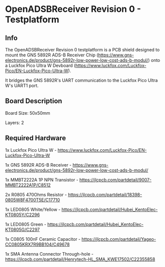 # OpenADSBReceiver Revision 0 - Testplatform
## Info

The OpenADSBReceiver Revision 0 testplatform is a PCB shield designed to mount the GNS 5892R ADS-B Receiver Chip (https://www.gns-electronics.de/product/gns-5892r-low-power-low-cost-ads-b-modul/) onto a Luckfox Pico Ultra W Devboard (https://www.luckfox.com/Luckfox-Pico/EN-Luckfox-Pico-Ultra-W).

It bridges the GNS 5892R's UART communication to the Luckfox Pico Ultra W's UART1 port.



## Board Description

Board Size: 50x50mm

Layers: 2



## Required Hardware

1x Luckfox Pico Ultra W - https://www.luckfox.com/Luckfox-Pico/EN-Luckfox-Pico-Ultra-W

1x GNS 5892R ADS-B Receiver - https://www.gns-electronics.de/product/gns-5892r-low-power-low-cost-ads-b-modul/


1x MMBT2222A 1P NPN Transistor - https://jlcpcb.com/partdetail/9007-MMBT2222A1P/C8512

2x R0805 470Ohms Resistor - https://jlcpcb.com/partdetail/18398-0805W8F4700T5E/C17710

1x LED0805 White/Yellow - https://jlcpcb.com/partdetail/Hubei_KentoElec-KT0805Y/C2296

1x LED0805 Green - https://jlcpcb.com/partdetail/Hubei_KentoElec-KT0805G/C2297

1x C0805 100nF Ceramic Capacitor - https://jlcpcb.com/partdetail/Yageo-CC0805KRX7R9BB104/C49678

1x SMA Antenna Connector Through-hole - https://jlcpcb.com/partdetail/Henrytech-HL_SMA_KWE17502/C22355858

